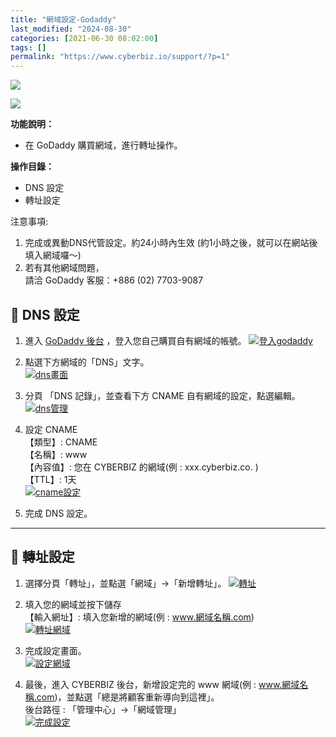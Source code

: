 ```yaml
---
title: "網域設定-Godaddy"
last_modified: "2024-08-30"
categories: [2021-06-30 08:02:00]
tags: []
permalink: "https://www.cyberbiz.io/support/?p=1"
---
```


![](https://www.cyberbiz.io/support/wp-content/uploads/適用站別.png)

[![](https://www.cyberbiz.io/support/wp-content/uploads/台灣站.png)](https://www.cyberbiz.io/support/?page_id=2490)

**功能說明：**  

* 在 GoDaddy 購買網域，進行轉址操作。 

**操作目錄：**

* DNS 設定
* 轉址設定

注意事項:  

1. 完成或異動DNS代管設定。約24小時內生效 (約1小時之後，就可以在網站後填入網域囉～) 
2. 若有其他網域問題，   
請洽 GoDaddy 客服：+886 (02) 7703-9087



## 📌 DNS 設定



1. 進入 [GoDaddy 後台](https://tw.godaddy.com/) ，登入您自己購買自有網域的帳號。 [![登入godaddy](https://www.cyberbiz.io/support/wp-content/uploads/網域設定-Godaddy01.png)](https://www.cyberbiz.io/support/wp-content/uploads/網域設定-Godaddy01.png)


2. 點選下方網域的「DNS」文字。  
[![dns畫面](https://www.cyberbiz.io/support/wp-content/uploads/網域設定-Godaddy02.png)](https://www.cyberbiz.io/support/wp-content/uploads/網域設定-Godaddy02.png)



3. 分頁 「DNS 記錄」，並查看下方 CNAME 自有網域的設定，點選編輯。  
[![dns管理](https://www.cyberbiz.io/support/wp-content/uploads/網域設定-Godaddy03.png)](https://www.cyberbiz.io/support/wp-content/uploads/網域設定-Godaddy03.png)



4. 設定 CNAME  
【類型】: CNAME  
【名稱】: www  
【內容值】: 您在 CYBERBIZ 的網域(例 : xxx.cyberbiz.co. )  
【TTL】: 1天  
[![cname設定](https://www.cyberbiz.io/support/wp-content/uploads/網域設定-Godaddy04.png)](https://www.cyberbiz.io/support/wp-content/uploads/網域設定-Godaddy04.png)




5. 完成 DNS 設定。

* * *



## 📌 轉址設定



1. 選擇分頁「轉址」，並點選「網域」→「新增轉址」。 [![轉址](https://www.cyberbiz.io/support/wp-content/uploads/網域設定-Godaddy05.png)](https://www.cyberbiz.io/support/wp-content/uploads/網域設定-Godaddy05.png)


2. 填入您的網域並按下儲存  
【輸入網址】: 填入您新增的網域(例 : www.網域名稱.com)  
[![轉址網域](https://www.cyberbiz.io/support/wp-content/uploads/網域設定-Godaddy06.png)](https://www.cyberbiz.io/support/wp-content/uploads/網域設定-Godaddy06.png)



3. 完成設定畫面。  
[![設定網域](https://www.cyberbiz.io/support/wp-content/uploads/網域設定-Godaddy07.png)](https://www.cyberbiz.io/support/wp-content/uploads/網域設定-Godaddy07.png)



4. 最後，進入 CYBERBIZ 後台，新增設定完的 www 網域(例 : www.網域名稱.com)，並點選「總是將顧客重新導向到這裡」。  
後台路徑 : 「管理中心」→「網域管理」  
[![完成設定](https://www.cyberbiz.io/support/wp-content/uploads/網域設定-HiNet12.png)](https://www.cyberbiz.io/support/wp-content/uploads/網域設定-HiNet12.png)

